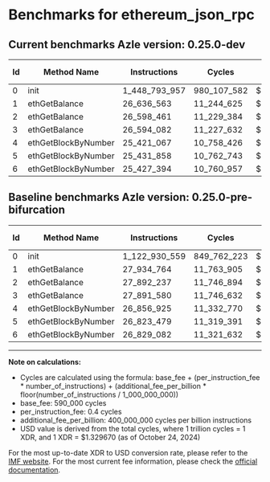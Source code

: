 # Benchmarks for ethereum_json_rpc

## Current benchmarks Azle version: 0.25.0-dev

| Id  | Method Name         | Instructions  | Cycles      | USD           | USD/Million Calls | Change                                |
| --- | ------------------- | ------------- | ----------- | ------------- | ----------------- | ------------------------------------- |
| 0   | init                | 1_448_793_957 | 980_107_582 | $0.0013032196 | $1_303.21         | <font color="red">+325_863_398</font> |
| 1   | ethGetBalance       | 26_636_563    | 11_244_625  | $0.0000149516 | $14.95            | <font color="green">-1_298_201</font> |
| 2   | ethGetBalance       | 26_598_461    | 11_229_384  | $0.0000149314 | $14.93            | <font color="green">-1_293_776</font> |
| 3   | ethGetBalance       | 26_594_082    | 11_227_632  | $0.0000149290 | $14.92            | <font color="green">-1_297_498</font> |
| 4   | ethGetBlockByNumber | 25_421_067    | 10_758_426  | $0.0000143052 | $14.30            | <font color="green">-1_435_858</font> |
| 5   | ethGetBlockByNumber | 25_431_858    | 10_762_743  | $0.0000143109 | $14.31            | <font color="green">-1_391_621</font> |
| 6   | ethGetBlockByNumber | 25_427_394    | 10_760_957  | $0.0000143085 | $14.30            | <font color="green">-1_401_688</font> |

## Baseline benchmarks Azle version: 0.25.0-pre-bifurcation

| Id  | Method Name         | Instructions  | Cycles      | USD           | USD/Million Calls |
| --- | ------------------- | ------------- | ----------- | ------------- | ----------------- |
| 0   | init                | 1_122_930_559 | 849_762_223 | $0.0011299033 | $1_129.90         |
| 1   | ethGetBalance       | 27_934_764    | 11_763_905  | $0.0000156421 | $15.64            |
| 2   | ethGetBalance       | 27_892_237    | 11_746_894  | $0.0000156195 | $15.61            |
| 3   | ethGetBalance       | 27_891_580    | 11_746_632  | $0.0000156191 | $15.61            |
| 4   | ethGetBlockByNumber | 26_856_925    | 11_332_770  | $0.0000150688 | $15.06            |
| 5   | ethGetBlockByNumber | 26_823_479    | 11_319_391  | $0.0000150511 | $15.05            |
| 6   | ethGetBlockByNumber | 26_829_082    | 11_321_632  | $0.0000150540 | $15.05            |

---

**Note on calculations:**

-   Cycles are calculated using the formula: base_fee + (per_instruction_fee \* number_of_instructions) + (additional_fee_per_billion \* floor(number_of_instructions / 1_000_000_000))
-   base_fee: 590_000 cycles
-   per_instruction_fee: 0.4 cycles
-   additional_fee_per_billion: 400_000_000 cycles per billion instructions
-   USD value is derived from the total cycles, where 1 trillion cycles = 1 XDR, and 1 XDR = $1.329670 (as of October 24, 2024)

For the most up-to-date XDR to USD conversion rate, please refer to the [IMF website](https://www.imf.org/external/np/fin/data/rms_sdrv.aspx).
For the most current fee information, please check the [official documentation](https://internetcomputer.org/docs/current/developer-docs/gas-cost#execution).
